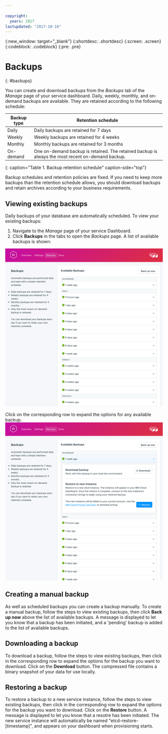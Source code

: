```yaml
---

copyright:
  years: 2017
lastupdated: "2017-10-16"
---
```


{:new_window: target="_blank"}
{:shortdesc: .shortdesc}
{:screen: .screen}
{:codeblock: .codeblock}
{:pre: .pre}

# Backups
{: #backups}

You can create and download backups from the _Backups_ tab of the _Manage_ page of your service dashboard. Daily, weekly, monthly, and on-demand backups are available. They are retained according to the following schedule:

Backup type|Retention schedule
----------|-----------
Daily|Daily backups are retained for 7 days
Weekly|Weekly backups are retained for 4 weeks
Monthly|Monthly backups are retained for 3 months
On-demand|One on-demand backup is retained. The retained backup is always the most recent on-demand backup.
{: caption="Table 1. Backup retention schedule" caption-side="top"}

Backup schedules and retention policies are fixed. If you need to keep more backups than the retention schedule allows, you should download backups and retain archives according to your business requirements.

## Viewing existing backups

Daily backups of your database are automatically scheduled. To view your existing backups:

1. Navigate to the _Manage_ page of your service Dashboard.
2. Click **Backups** in the tabs to open the _Backups_ page. A list of available backups is shown:

  ![Available backups](./images/etcd-backups-show.png "A list of available backups.")

Click on the corresponding row to expand the options for any available backup.
  ![Backup Options](./images/etcd-backups-options.png "Options for a backup.") 

## Creating a manual backup

As well as scheduled backups you can create a backup manually. To create a manual backup, follow the steps to view existing backups, then click **Back up now** above the list of available backups. A message is displayed to let you know that a backup has been initiated, and a 'pending' backup is added to the list of available backups.

## Downloading a backup

To download a backup, follow the steps to view existing backups, then click in the corresponding row to expand the options for the backup you want to download. Click on the **Download** button. The compressed file contains a binary snapshot of your data for use locally.

## Restoring a backup
To restore a backup to a new service instance, follow the steps to view existing backups, then click in the corresponding row to expand the options for the backup you want to download. Click on the **Restore** button. A message is displayed to let you know that a resotre has been initiated. The new service instance will automatically be named "etcd-restore-[timestamp]", and appears on your dashboard when provisioning starts.